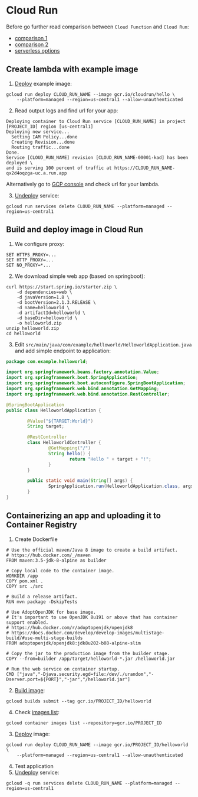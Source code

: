 # Cloud Run

Before go further read comparison between `Cloud Function` and `Cloud Run`:

* [comparison 1](https://medium.com/google-cloud/cloud-run-and-cloud-function-what-i-use-and-why-12bb5d3798e1)
* [comparison 2](https://medium.com/google-cloud/cloud-run-vs-cloud-functions-whats-the-lowest-cost-728d59345a2e)
* [serverless options](https://cloud.google.com/serverless-options)

## Create lambda with example image

1. [Deploy] example image:

```
gcloud run deploy CLOUD_RUN_NAME --image gcr.io/cloudrun/hello \
    --platform=managed --region=us-central1 --allow-unauthenticated
```

2. Read output logs and find url for your app:

```console
Deploying container to Cloud Run service [CLOUD_RUN_NAME] in project [PROJECT_ID] region [us-central1]
Deploying new service...
  Setting IAM Policy...done
  Creating Revision...done
  Routing traffic...done
Done.
Service [CLOUD_RUN_NAME] revision [CLOUD_RUN_NAME-00001-kad] has been deployed \ 
and is serving 100 percent of traffic at https://CLOUD_RUN_NAME-qx2d4oqzga-uc.a.run.app
```

Alternatively go to [GCP console] and check url for your lambda.

3. [Undeploy] service:

```
gcloud run services delete CLOUD_RUN_NAME --platform=managed --region=us-central1
```

## Build and deploy image in Cloud Run

1. We configure proxy:

```
SET HTTPS_PROXY=...
SET HTTP_PROXY=...
SET NO_PROXY=*...
```

2. We download simple web app (based on springboot):

```
curl https://start.spring.io/starter.zip \
    -d dependencies=web \
    -d javaVersion=1.8 \
    -d bootVersion=2.1.3.RELEASE \
    -d name=helloworld \
    -d artifactId=helloworld \
    -d baseDir=helloworld \
    -o helloworld.zip
unzip helloworld.zip
cd helloworld
```

3. Edit `src/main/java/com/example/helloworld/HelloworldApplication.java` and add simple endpoint to application:

```java
package com.example.helloworld;

import org.springframework.beans.factory.annotation.Value;
import org.springframework.boot.SpringApplication;
import org.springframework.boot.autoconfigure.SpringBootApplication;
import org.springframework.web.bind.annotation.GetMapping;
import org.springframework.web.bind.annotation.RestController;

@SpringBootApplication
public class HelloworldApplication {

        @Value("${TARGET:World}")
        String target;

        @RestController
        class HelloworldController {
                @GetMapping("/")
                String hello() {
                        return "Hello " + target + "!";
                }
        }

        public static void main(String[] args) {
                SpringApplication.run(HelloworldApplication.class, args);
        }
}
```

## Containerizing an app and uploading it to Container Registry

1. Create Dockerfile

```Docker
# Use the official maven/Java 8 image to create a build artifact.
# https://hub.docker.com/_/maven
FROM maven:3.5-jdk-8-alpine as builder

# Copy local code to the container image.
WORKDIR /app
COPY pom.xml .
COPY src ./src

# Build a release artifact.
RUN mvn package -DskipTests

# Use AdoptOpenJDK for base image.
# It's important to use OpenJDK 8u191 or above that has container support enabled.
# https://hub.docker.com/r/adoptopenjdk/openjdk8
# https://docs.docker.com/develop/develop-images/multistage-build/#use-multi-stage-builds
FROM adoptopenjdk/openjdk8:jdk8u202-b08-alpine-slim

# Copy the jar to the production image from the builder stage.
COPY --from=builder /app/target/helloworld-*.jar /helloworld.jar

# Run the web service on container startup.
CMD ["java","-Djava.security.egd=file:/dev/./urandom","-Dserver.port=${PORT}","-jar","/helloworld.jar"]
```

2. [Build image]:

```
gcloud builds submit --tag gcr.io/PROJECT_ID/helloworld
```

4. Check [images list]:

```
gcloud container images list --repository=gcr.io/PROJECT_ID
```

3. [Deploy] image:

```
gcloud run deploy CLOUD_RUN_NAME --image gcr.io/PROJECT_ID/helloworld \
    --platform=managed --region=us-central1 --allow-unauthenticated
```

4. Test application
5. [Undeploy] service:

```
gcloud -q run services delete CLOUD_RUN_NAME --platform=managed --region=us-central1
```

[Images list]: https://cloud.google.com/sdk/gcloud/reference/container/images/list
[Deploy]: https://cloud.google.com/sdk/gcloud/reference/run/deploy
[Undeploy]: https://cloud.google.com/sdk/gcloud/reference/run/services/delete
[GCP console]: https://console.cloud.google.com/run
[Build image]: https://cloud.google.com/sdk/gcloud/reference/builds/submit
